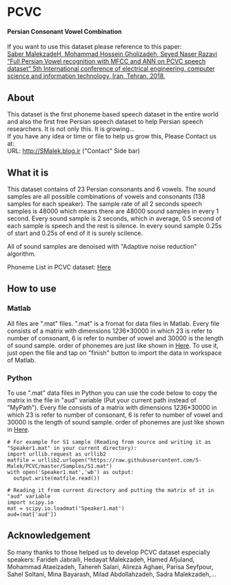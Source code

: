 # PCVC
#### **Persian Consonant Vowel Combination**  
If you want to use this dataset please reference to this paper:  
[Saber MalekzadeH, Mohammad Hossein Gholizadeh, Seyed Naser Razavi “Full Persian Vowel recognition with MFCC and ANN on PCVC speech dataset” 5th International conference of electrical engineering, computer science and information technology, Iran, Tehran, 2018.](https://scholar.google.com/citations?user=AVMa3t0AAAAJ&hl=en#d=gs_md_cita-d&p=&u=%2Fcitations%3Fview_op%3Dview_citation%26hl%3Den%26user%3DAVMa3t0AAAAJ%26citation_for_view%3DAVMa3t0AAAAJ%3AIjCSPb-OGe4C%26tzom%3D-270)

## About
This dataset is the first phoneme based speech dataset in the entire world and also the first free Persian speech dataset to help Persian speech researchers. It is not only this. It is growing...  
If you have any idea or time or file to help us grow this, Please Contact us at:  
URL: http://SMalek.blog.ir ("Contact" Side bar)

## What it is
This dataset contains of 23 Persian consonants and 6 vowels. The sound samples are all possible combinations of vowels and consonants (138 samples for each speaker). The sample rate of all 2 seconds speech samples is 48000 which means there are 48000 sound samples in every 1 second. Every sound sample is 2 seconds, which in average, 0.5 second of each sample is speech and the rest is silence. In every sound sample 0.25s of start and 0.25s of end of it is surely scilence.  
  
All of sound samples are denoised with "Adaptive noise reduction" algorithm.

Phoneme List in PCVC dataset:
[Here](https://github.com/S-Malek/PCVC/blob/master/PhonemeList.JPG)


## How to use
### Matlab
All files are ".mat" files. ".mat" is a fromat for data files in Matlab. Every file consists of a matrix with dimensions 1*23*6*30000 in which 23 is refer to number of consonant, 6 is refer to number of vowel and 30000 is the length of sound sample. order of phonemes are just like shown in [Here](https://github.com/S-Malek/PCVC/blob/master/PhonemeList.JPG). To use it, just open the file and tap on "finish" button to import the data in workspace of Matlab.

### Python
To use ".mat" data files in Python you can use the code below to copy the matrix in the file in "aud" variable (Put your current path instead of "MyPath"). Every file consists of a matrix with dimensions 1*23*6*30000 in which 23 is refer to number of consonant, 6 is refer to number of vowel and 30000 is the length of sound sample. order of phonemes are just like shown in [Here](https://github.com/S-Malek/PCVC/blob/master/PhonemeList.JPG).
```
# For example for S1 sample (Reading from source and writing it as "Speaker1.mat" in your current directory):
import urllib.request as urllib2
matfile = urllib2.urlopen("https://raw.githubusercontent.com/S-Malek/PCVC/master/Samples/S1.mat")
with open('Speaker1.mat','wb') as output:
  output.write(matfile.read())
```
```
# Reading it from current directory and putting the matrix of it in "aud" variable
import scipy.io  
mat = scipy.io.loadmat('Speaker1.mat')  
aud=(mat['aud'])
```

## Acknowledgement
So many thanks to those helped us to develop PCVC dataset especially speakers: Farideh Jabraili, Hedayat Malekzadeh, Hamed
Afjuland, Mohammad Ataeizadeh, Tahereh Salari, Alireza Aghaei, Parisa Seyfpour, Sahel Soltani, Mina Bayarash, Milad Abdollahzadeh, Sadra Malekzadeh,...
